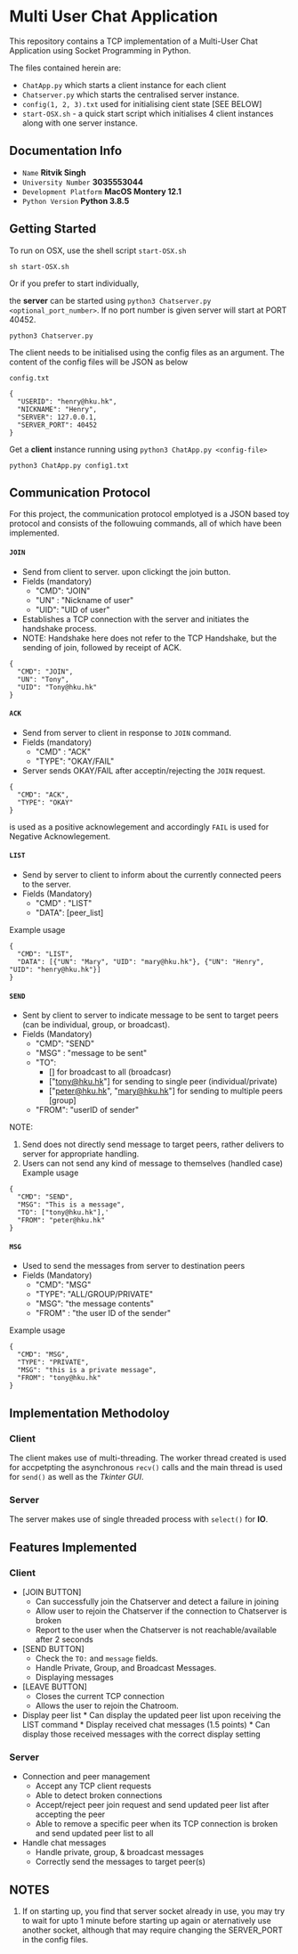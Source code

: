 # Multi User Chat Application

This repository contains a TCP implementation of a Multi-User Chat Application using Socket Programming in Python. 

The files contained herein are:
  * `ChatApp.py` which starts a client instance for each client
  * `Chatserver.py` which starts the centralised server instance. 
  * `config(1, 2, 3).txt` used for initialising cient state [SEE BELOW]
  * `start-OSX.sh` - a quick start script which initialises 4 client instances along with one server instance.

## Documentation Info
* `Name` __Ritvik Singh__
* `University Number` __3035553044__
* `Development Platform` __MacOS Montery 12.1__
* `Python Version` __Python 3.8.5__


## Getting Started
To run on OSX, use the shell script `start-OSX.sh`

```
sh start-OSX.sh
```

Or if you prefer to start individually,
 
 
the __server__ can be started using `python3 Chatserver.py <optional_port_number>`. If no port number is given server will start at PORT 40452.

```
python3 Chatserver.py
```

The client needs to be initialised using the config files as an argument. The content of the config files will be JSON as below

`config.txt`

```
{
  "USERID": "henry@hku.hk",
  "NICKNAME": "Henry",
  "SERVER": 127.0.0.1,
  "SERVER_PORT": 40452
}
```

Get a __client__ instance running using `python3 ChatApp.py <config-file>` 

```
python3 ChatApp.py config1.txt 
```

## Communication Protocol

For this project, the communication protocol emplotyed is a JSON based toy protocol and consists of the followuing commands, all of which have been implemented. 

#### `JOIN`
* Send from client to server. upon clickingt the join button. 
* Fields (mandatory)
  * "CMD": "JOIN"
  * "UN" : "Nickname of user"
  * "UID": "UID of user"
* Establishes a TCP connection with the server and initiates the handshake process.
* NOTE: Handshake here does not refer to the TCP Handshake, but the sending of join, followed by receipt of ACK.

```
{
  "CMD": "JOIN",
  "UN": "Tony",
  "UID": "Tony@hku.hk"
}
```

#### `ACK`
* Send from server to client in response to `JOIN` command.
* Fields (mandatory)
  * "CMD" : "ACK" 
  * "TYPE": "OKAY/FAIL"
* Server sends OKAY/FAIL after acceptin/rejecting the `JOIN` request. 

```
{
  "CMD": "ACK", 
  "TYPE": "OKAY"
}
```
is used as a positive acknowlegement and accordingly `FAIL` is used for Negative Acknowlegement. 


#### `LIST`
* Send by server to client to inform about the currently connected peers to the server.
* Fields (Mandatory)
  * "CMD" : "LIST"
  * "DATA": \[peer_list\]

Example usage

```
{
  "CMD": "LIST", 
  "DATA": [{"UN": "Mary", "UID": "mary@hku.hk"}, {"UN": "Henry", "UID": "henry@hku.hk"}]
}
```

#### `SEND`
* Sent by client to server to indicate message to be sent to target peers (can be individual, group, or broadcast).
* Fields (Mandatory)
  * "CMD": "SEND"
  * "MSG" : "message to be sent"
  * "TO": 
    * [] for broadcast to all (broadcasr)
    * ["tony@hku.hk"] for sending to single peer (individual/private)
    * ["peter@hku.hk", "mary@hku.hk"] for sending to multiple peers [group]
  * "FROM": "userID of sender"

NOTE: 
  1. Send does not directly send message to target peers, rather delivers to server for appropriate handling.
  2. Users can not send any kind of message to themselves (handled case)
Example usage

```
{
  "CMD": "SEND",
  "MSG": "This is a message",
  "TO": ["tony@hku.hk"],'
  "FROM": "peter@hku.hk"
}
```

#### `MSG`
* Used to send the messages from server to destination peers
* Fields (Mandatory)
  * "CMD": "MSG"
  * "TYPE": "ALL/GROUP/PRIVATE"
  * "MSG": "the message contents"
  * "FROM" : "the user ID of the sender"

Example usage

```
{
  "CMD": "MSG",
  "TYPE": "PRIVATE", 
  "MSG": "this is a private message",
  "FROM": "tony@hku.hk"
}
```

## Implementation Methodoloy

### Client
The client makes use of multi-threading. The worker thread created is used for accpetpting the asynchronous `recv()` calls and the main thread is used for `send()` as well as the _Tkinter GUI_.

### Server
The server makes use of single threaded process with `select()` for __IO__.


## Features Implemented

### Client
  * \[JOIN BUTTON\]
    * Can successfully join the Chatserver and detect a failure in joining
    * Allow user to rejoin the Chatserver if the connection to Chatserver is broken
    * Report to the user when the Chatserver is not reachable/available after 2 seconds
  * \[SEND BUTTON\]
    * Check the `TO:` and  `message` fields.
    * Handle Private, Group, and Broadcast Messages.
    *  Displaying messages
  * \[LEAVE BUTTON\]  
    * Closes the current TCP connection
    * Allows the user to rejoin the Chatroom.
  *  Display peer list
    * Can display the updated peer list upon receiving the LIST command
    * Display received chat messages (1.5 points)
    * Can display those received messages with the correct display setting

### Server
  * Connection and peer management
    * Accept any TCP client requests
    * Able to detect broken connections
    * Accept/reject peer join request and send updated peer list after accepting the peer
    * Able to remove a specific peer when its TCP connection is broken and send updated peer list to all
  * Handle chat messages
    * Handle private, group, & broadcast messages
    * Correctly send the messages to target peer(s)  


## NOTES
1. If on starting up, you find that server socket already in use, you may try to wait for upto 1 minute before starting up again or aternatively use another socket, although that may require changing the SERVER_PORT in the config files.
